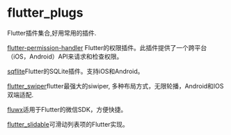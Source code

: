 # flutter_plugs

Flutter插件集合,好用常用的插件.

[flutter-permission-handler](https://github.com/BaseflowIT/flutter-permission-handler) Flutter的权限插件。此插件提供了一个跨平台（iOS，Android）API来请求和检查权限。

[sqflite](https://github.com/tekartik/sqflite)Flutter的SQLite插件。支持iOS和Android。

[flutter_swiper](https://github.com/best-flutter/flutter_swiper)flutter最强大的siwiper, 多种布局方式，无限轮播，Android和IOS双端适配.

[fluwx](https://github.com/OpenFlutter/fluwx)适用于Flutter的微信SDK，方便快捷。

[flutter_slidable](https://github.com/letsar/flutter_slidable)可滑动列表项的Flutter实现。


